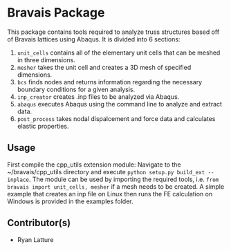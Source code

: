 Bravais Package
===============

This package contains tools required to analyze truss structures based off of Bravais lattices using Abaqus.
It is divided into 6 sections:

1. `unit_cells` contains all of the elementary unit cells that can be meshed in three dimensions.
2. `mesher` takes the unit cell and creates a 3D mesh of specified dimensions.
3. `bcs` finds nodes and returns information regarding the necessary boundary conditions for a given analysis.
4. `inp_creator` creates .inp files to be analyzed via Abaqus.
5. `abaqus` executes Abaqus using the command line to analyze and extract data.
6. `post_process` takes nodal dispalcement and force data and calculates elastic properties.

Usage
-----
First compile the cpp_utils extension module: Navigate to the ~/bravais/cpp_utils directory and execute `python setup.py build_ext --inplace`.
The module can be used by importing the required tools, i.e. `from bravais import unit_cells, mesher` if a mesh needs to be created. A simple
example that creates an inp file on Linux then runs the FE calculation on Windows is provided in the examples folder.

Contributor(s)
------------
 * Ryan Latture
